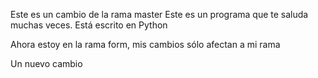 Este es un cambio de la rama master
Este es un programa que te saluda muchas veces. Está escrito en Python

Ahora estoy en la rama form, mis cambios sólo afectan a mi rama

Un nuevo cambio
